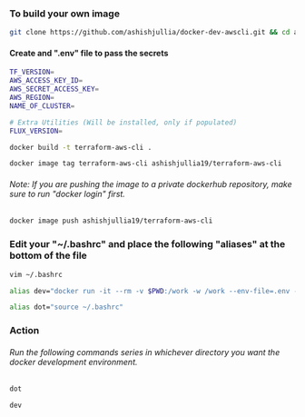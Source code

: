 ### To build your own image
```bash
git clone https://github.com/ashishjullia/docker-dev-awscli.git && cd ansible/single-liner
```
#### Create and ".env" file to pass the secrets
```bash
TF_VERSION=
AWS_ACCESS_KEY_ID=
AWS_SECRET_ACCESS_KEY=
AWS_REGION=
NAME_OF_CLUSTER=

# Extra Utilities (Will be installed, only if populated)
FLUX_VERSION=
```
```bash
docker build -t terraform-aws-cli .
```
```bash
docker image tag terraform-aws-cli ashishjullia19/terraform-aws-cli
```
###### Note: If you are pushing the image to a private dockerhub repository, make sure to run "docker login" first.
```bash
docker image push ashishjullia19/terraform-aws-cli
```
### Edit your "~/.bashrc" and place the following "aliases" at the bottom of the file

```bash
vim ~/.bashrc
```

```bash
alias dev="docker run -it --rm -v $PWD:/work -w /work --env-file=.env --entrypoint /script.sh ashishjullia19/terraform-aws-cli"
```

```bash
alias dot="source ~/.bashrc"
```
### Action
###### Run the following commands series in whichever directory you want the docker development environment.

```bash
dot
```
```bash
dev
```
